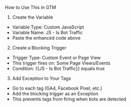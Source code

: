 How to Use This in GTM
1. Create the Variable
- Variable Type: Custom JavaScript
- Variable Name: JS - Is Bot Traffic
- Paste the enhanced code above

2. Create a Blocking Trigger
- Trigger Type: Custom Event or Page View
- This trigger fires on: Some Page Views/Events
- Condition: {{JS - Is Bot Traffic}} equals true

3. Add Exception to Your Tags
- Go to each tag (GA4, Facebook Pixel, etc.)
- Add the blocking trigger as an Exception
- This prevents tags from firing when bots are detected
